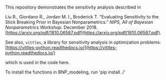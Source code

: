 This repository demonstrates the sensitivity analysis described in 

Liu R., Giordano R., Jordan M. I., Broderick T. “Evaluating Sensitivity to the Stick Breaking Prior in Bayesian Nonparametrics.” *NIPS, All of Bayesian Nonparametrics Workshop.* December 2018.  [https://arxiv.org/pdf/1810.06587.pdf](https://arxiv.org/pdf/1810.06587.pdf).

See also, `vittles`, a library for sensitivity analysis in optimization problems: 
[https://vittles-python.readthedocs.io/](https://vittles-python.readthedocs.io/)

which is used in the code here. 

To install the functions in BNP_modeling, run 
'pip install ./'
